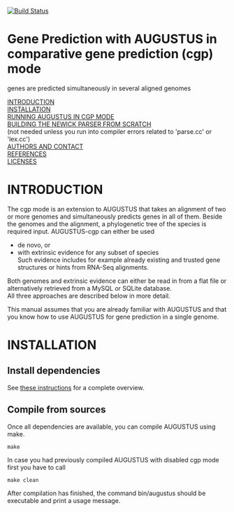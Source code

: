 [![Build Status](https://travis-ci.org/Gaius-Augustus/Augustus.svg?branch=master)](https://travis-ci.org/Gaius-Augustus/Augustus)

# Gene Prediction with AUGUSTUS in comparative gene prediction (cgp) mode
  genes are predicted simultaneously in several aligned genomes

[INTRODUCTION](#introduction)  
[INSTALLATION](#installation)  
[RUNNING AUGUSTUS IN CGP MODE](RUNNING-AUGUSTUS-IN-CGP-MODE.md)  
[BUILDING THE NEWICK PARSER FROM SCRATCH](CHANGE-TREE-PARSER.md)  
   (not needed unless you run into compiler errors related to 'parse.cc' or 'lex.cc')  
[AUTHORS AND CONTACT](CONTACT.md)  
[REFERENCES](../README.md#references-and-documentation)  
[LICENSES](../README.md#licenses)  

# INTRODUCTION

   The cgp mode is an extension to AUGUSTUS that takes an alignment of two or more genomes
   and simultaneously predicts genes in all of them.
   Beside the genomes and the alignment, a phylogenetic tree of the species is required input.
   AUGUSTUS-cgp can either be used

   - de novo, or
   - with extrinsic evidence for any subset of species  
     Such evidence includes for example already existing and trusted gene structures 
     or hints from RNA-Seq alignments.

   Both genomes and extrinsic evidence can either be read in from a flat file or 
   alternatively retrieved from a MySQL or SQLite database.  
   All three approaches are described below in more detail.

   This manual assumes that you are already familiar with AUGUSTUS
   and that you know how to use AUGUSTUS for gene prediction in a single genome.

# INSTALLATION

## Install dependencies

   See [these instructions](INSTALL.md#install-dependencies) for a complete overview.
   
## Compile from sources

   Once all dependencies are available, you can compile AUGUSTUS using make.

    make

   In case you had previously compiled AUGUSTUS with disabled cgp mode first you 
   have to call

    make clean

   After compilation has finished, the command bin/augustus should be executable 
   and print a usage message.
